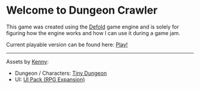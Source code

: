 # Welcome to Dungeon Crawler

This game was created using the [Defold]() game engine and is solely for figuring how the engine works and how I can use it during a game jam.

Current playable version can be found here: [Play!](https://theelk205.github.io/DungeonCrawler/)

---

Assets by [Kenny](https://www.kenney.nl/):

- Dungeon / Characters: [Tiny Dungeon](https://www.kenney.nl/assets/tiny-dungeon)
- UI: [UI Pack (RPG Expansion)](https://www.kenney.nl/assets/ui-pack-rpg-expansion)